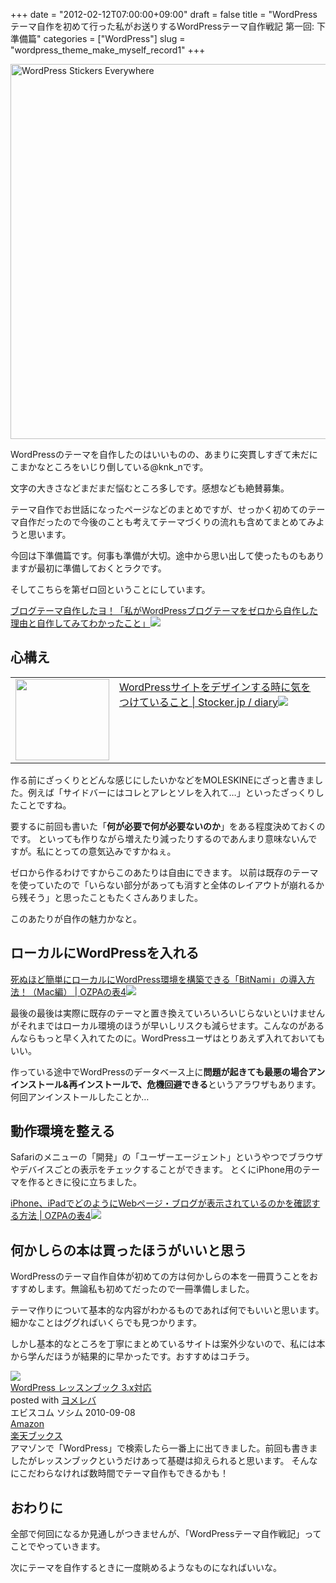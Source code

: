 +++
date = "2012-02-12T07:00:00+09:00"
draft = false
title = "WordPressテーマ自作を初めて行った私がお送りするWordPressテーマ自作戦記 第一回: 下準備篇"
categories = ["WordPress"]
slug = "wordpress_theme_make_myself_record1"
+++

<a href="http://www.flickr.com/photos/24192350@N03/3769771267/" title="WordPress Stickers Everywhere by teamstickergiant, on Flickr" target="_blank"><img class="flickr_photo" src="http://farm4.static.flickr.com/3447/3769771267_99b93126c1_z.jpg" alt="WordPress Stickers Everywhere" width="600px"/></a>

WordPressのテーマを自作したのはいいものの、あまりに突貫しすぎて未だにこまかなところをいじり倒している@knk_nです。

文字の大きさなどまだまだ悩むところ多しです。感想なども絶賛募集。

テーマ自作でお世話になったページなどのまとめですが、せっかく初めてのテーマ自作だったので今後のことも考えてテーマづくりの流れも含めてまとめてみようと思います。

今回は下準備篇です。<!--more-->何事も準備が大切。途中から思い出して使ったものもありますが最初に準備しておくとラクです。

そしてこちらを第ゼロ回ということにしています。
<p><a href="https://knk-n.com/2012/02/09/making_myblogtheme/" target="_blank">ブログテーマ自作したヨ！「私がWordPressブログテーマをゼロから自作した理由と自作してみてわかったこと」</a><a href="http://b.hatena.ne.jp/entry/https://knk-n.com/2012/02/09/making_myblogtheme/" target="_blank"><img border="0" src="http://b.hatena.ne.jp/entry/image/large/https://knk-n.com/2012/02/09/making_myblogtheme/" /></a></p>

<h2>心構え</h2>
<table width="100%"><td valign="top" width="150"><a href="http://stocker.jp/diary/wordpress-site-design/" target="_blank"><img border="0" src="http://capture.heartrails.com/150x130/shadow?http://stocker.jp/diary/wordpress-site-design/"  width="150" height="130" /></a></td><td valign="top"><a  href="http://stocker.jp/diary/wordpress-site-design/" target="_blank">WordPressサイトをデザインする時に気をつけていること | Stocker.jp / diary</a><a href="http://b.hatena.ne.jp/entry/http://stocker.jp/diary/wordpress-site-design/" target="_blank"><img border="0" src="http://b.hatena.ne.jp/entry/image/large/http://stocker.jp/diary/wordpress-site-design/" /></a></td></table>
作る前にざっくりとどんな感じにしたいかなどをMOLESKINEにざっと書きました。例えば「サイドバーにはコレとアレとソレを入れて…」といったざっくりしたことですね。

要するに前回も書いた「<strong>何が必要で何が必要ないのか</strong>」をある程度決めておくのです。
といっても作りながら増えたり減ったりするのであんまり意味ないんですが。私にとっての意気込みですかねぇ。

ゼロから作るわけですからこのあたりは自由にできます。
以前は既存のテーマを使っていたので「いらない部分があっても消すと全体のレイアウトが崩れるから残そう」と思ったこともたくさんありました。

このあたりが自作の魅力かなと。

<h2>ローカルにWordPressを入れる</h2>
<p><a href="http://ozpa-h4.com/2011/11/14/bitnami_wordpress_new_theme/" target="_blank">死ぬほど簡単にローカルにWordPress環境を構築できる「BitNami」の導入方法！（Mac編） | OZPAの表4</a><a href="http://b.hatena.ne.jp/entry/http://ozpa-h4.com/2011/11/14/bitnami_wordpress_new_theme/" target="_blank"><img border="0" src="http://b.hatena.ne.jp/entry/image/large/http://ozpa-h4.com/2011/11/14/bitnami_wordpress_new_theme/" /></a></p>
最後の最後は実際に既存のテーマと置き換えていろいろいじらないといけませんがそれまではローカル環境のほうが早いしリスクも減らせます。こんなのがあるんならもっと早く入れてたのに。WordPressユーザはとりあえず入れておいてもいい。

作っている途中でWordPressのデータベース上に<strong>問題が起きても最悪の場合アンインストール&再インストールで、危機回避できる</strong>というアラワザもあります。
何回アンインストールしたことか…


<h2>動作環境を整える</h2>
Safariのメニューの「開発」の「ユーザーエージェント」というやつでブラウザやデバイスごとの表示をチェックすることができます。
とくにiPhone用のテーマを作るときに役に立ちました。

<p><a href="http://ozpa-h4.com/2012/01/18/iphone_ipad_safari_blog_hyouji_kakunin/" target="_blank">iPhone、iPadでどのようにWebページ・ブログが表示されているのかを確認する方法 | OZPAの表4</a><a href="http://b.hatena.ne.jp/entry/http://ozpa-h4.com/2012/01/18/iphone_ipad_safari_blog_hyouji_kakunin/" target="_blank"><img border="0" src="http://b.hatena.ne.jp/entry/image/large/http://ozpa-h4.com/2012/01/18/iphone_ipad_safari_blog_hyouji_kakunin/" /></a></p>


<h2>何かしらの本は買ったほうがいいと思う</h2>
WordPressのテーマ自作自体が初めての方は何かしらの本を一冊買うことをおすすめします。無論私も初めてだったので一冊準備しました。

テーマ作りについて基本的な内容がわかるものであれば何でもいいと思います。細かなことはググればいくらでも見つかります。

しかし基本的なところを丁寧にまとめているサイトは案外少ないので、私には本から学んだほうが結果的に早かったです。おすすめはコチラ。
<div class="booklink-box"><div class="booklink-image"><a href="http://www.amazon.co.jp/exec/obidos/asin/4883377245/knkn-22/" name="booklink" rel="nofollow" target="_blank"><img src="http://ecx.images-amazon.com/images/I/51M0dcqriiL._SL160_.jpg" /></a></div><div class="booklink-info"><div class="booklink-name"><a href="http://www.amazon.co.jp/exec/obidos/asin/4883377245/knkn-22/" rel="nofollow" name="booklink" target="_blank">WordPress レッスンブック 3.x対応</a><div class="booklink-powered-date">posted with <a href="http://yomereba.com" target="_blank">ヨメレバ</a></div></div><div class="booklink-detail" >エビスコム ソシム 2010-09-08    </div><div class="booklink-link2"><div class="shoplinkamazon"><a href="http://www.amazon.co.jp/exec/obidos/asin/4883377245/knkn-22/" rel="nofollow" target="_blank" title="アマゾン" >Amazon</a></div><div class="shoplinkrakuten"><a href="http://pt.afl.rakuten.co.jp/c/0dde77ec.b168ef29/?url=http%3A%2F%2Fbooks.rakuten.co.jp%2Frb%2F6719352%2F" rel="nofollow" target="_blank" title="楽天ブックス" >楽天ブックス</a></div></div></div></div>
アマゾンで「WordPress」で検索したら一番上に出てきました。前回も書きましたがレッスンブックというだけあって基礎は抑えられると思います。
そんなにこだわらなければ数時間でテーマ自作もできるかも！

<h2>おわりに</h2>
全部で何回になるか見通しがつきませんが、「WordPressテーマ自作戦記」ってことでやっていきます。

次にテーマを自作するときに一度眺めるようなものになればいいな。
